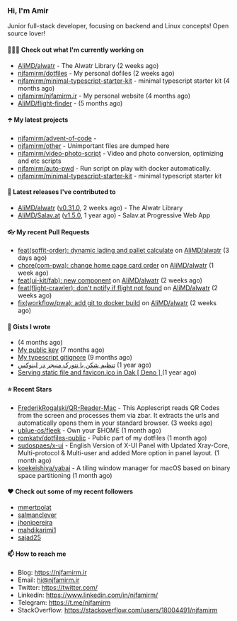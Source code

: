 ### Hi, I'm Amir

Junior full-stack developer, focusing on backend and Linux concepts!
Open source lover!

#### 👨🏻‍💻 Check out what I'm currently working on

- [AliMD/alwatr](https://github.com/AliMD/alwatr) - The Alwatr Library (2 weeks ago)
- [njfamirm/dotfiles](https://github.com/njfamirm/dotfiles) - My personal dofiles (2 weeks ago)
- [njfamirm/minimal-typescript-starter-kit](https://github.com/njfamirm/minimal-typescript-starter-kit) - minimal typescript starter kit (4 months ago)
- [njfamirm/njfamirm.ir](https://github.com/njfamirm/njfamirm.ir) - My personal website (4 months ago)
- [AliMD/flight-finder](https://github.com/AliMD/flight-finder) -  (5 months ago)

#### ☂️ My latest projects

- [njfamirm/advent-of-code](https://github.com/njfamirm/advent-of-code) - 
- [njfamirm/other](https://github.com/njfamirm/other) - Unimportant files are dumped here
- [njfamirm/video-photo-script](https://github.com/njfamirm/video-photo-script) - Video and photo conversion, optimizing and etc scripts
- [njfamirm/auto-pwd](https://github.com/njfamirm/auto-pwd) - Run script on play with docker automatically.
- [njfamirm/minimal-typescript-starter-kit](https://github.com/njfamirm/minimal-typescript-starter-kit) - minimal typescript starter kit

#### 🎉 Latest releases I've contributed to

- [AliMD/alwatr](https://github.com/AliMD/alwatr) ([v0.31.0](https://github.com/AliMD/alwatr/releases/tag/v0.31.0), 2 weeks ago) - The Alwatr Library
- [AliMD/Salav.at](https://github.com/AliMD/Salav.at) ([v1.5.0](https://github.com/AliMD/Salav.at/releases/tag/v1.5.0), 1 year ago) - Salav.at Progressive Web App

#### 👓 My recent Pull Requests

- [feat(soffit-order): dynamic lading and pallet calculate](https://github.com/AliMD/alwatr/pull/1183) on [AliMD/alwatr](https://github.com/AliMD/alwatr) (3 days ago)
- [chore(com-pwa): change home page card order](https://github.com/AliMD/alwatr/pull/1178) on [AliMD/alwatr](https://github.com/AliMD/alwatr) (1 week ago)
- [feat(ui-kit/fab): new component](https://github.com/AliMD/alwatr/pull/1148) on [AliMD/alwatr](https://github.com/AliMD/alwatr) (2 weeks ago)
- [feat(flight-crawler): don&#39;t notify if flight not found](https://github.com/AliMD/alwatr/pull/1141) on [AliMD/alwatr](https://github.com/AliMD/alwatr) (2 weeks ago)
- [fix(workflow/pwa): add git to docker build](https://github.com/AliMD/alwatr/pull/1132) on [AliMD/alwatr](https://github.com/AliMD/alwatr) (2 weeks ago)

#### 📓 Gists I wrote

- [](https://gist.github.com/022d07ecd84e69ad31ef0bcd32d86b59) (4 months ago)
- [My public key](https://gist.github.com/879f720c9ca74a0934ce571b7285ed34) (7 months ago)
- [My typescript gitignore](https://gist.github.com/6a40b1912daab3f91a02a7b53f3f76c3) (9 months ago)
- [تنظیم شکن با نتورک منیجر در لینوکس](https://gist.github.com/cc40c344e89bdcdf77085cbf1fc05162) (1 year ago)
- [Serving static file and favicon.ico in Oak [ Deno ] ](https://gist.github.com/9bcaca2b6a672e729c099193b4aafe9f) (1 year ago)

#### ⭐ Recent Stars

- [FrederikRogalski/QR-Reader-Mac](https://github.com/FrederikRogalski/QR-Reader-Mac) - This Applescript reads QR Codes from the screen and processes them via zbar. It extracts the urls and automatically opens them in your standard browser. (3 weeks ago)
- [ublue-os/fleek](https://github.com/ublue-os/fleek) - Own your $HOME (1 month ago)
- [romkatv/dotfiles-public](https://github.com/romkatv/dotfiles-public) - Public part of my dotfiles (1 month ago)
- [sudospaes/x-ui](https://github.com/sudospaes/x-ui) - English Version of X-UI Panel with Updated Xray-Core, Multi-protocol &amp; Multi-user and added More option in panel layout. (1 month ago)
- [koekeishiya/yabai](https://github.com/koekeishiya/yabai) - A tiling window manager for macOS based on binary space partitioning (1 month ago)

#### ♥️ Check out some of my recent followers

- [mmertpolat](https://github.com/mmertpolat)
- [salmanclever](https://github.com/salmanclever)
- [jhonipereira](https://github.com/jhonipereira)
- [mahdikarimi1](https://github.com/mahdikarimi1)
- [sajad25](https://github.com/sajad25)

#### 📫 How to reach me

- Blog: https://njfamirm.ir
- Email: hi@njfamirm.ir
- Twitter: https://twitter.com/
- Linkedin: https://www.linkedin.com/in/njfamirm/
- Telegram: https://t.me/njfamirm
- StackOverflow: https://stackoverflow.com/users/18004491/njfamirm
